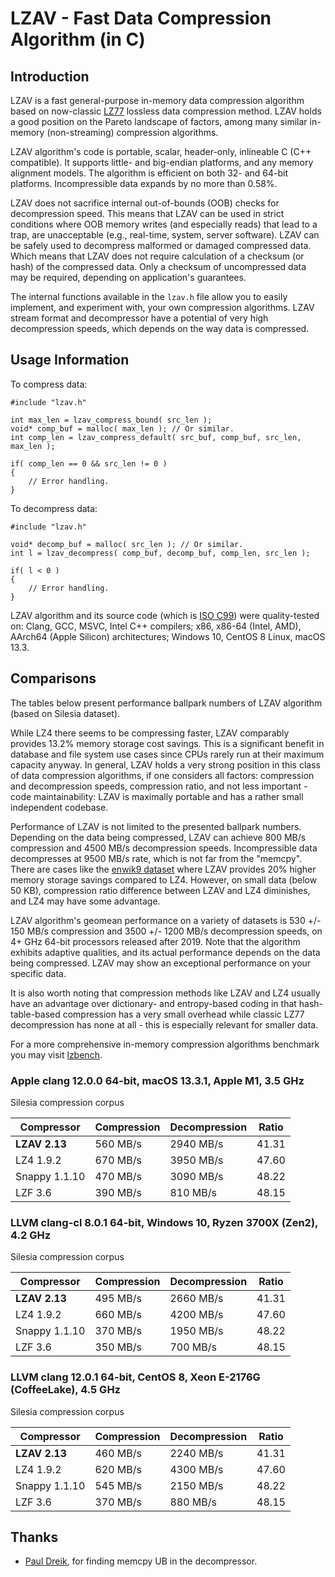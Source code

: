 # LZAV - Fast Data Compression Algorithm (in C) #

## Introduction ##

LZAV is a fast general-purpose in-memory data compression algorithm based on
now-classic [LZ77](https://wikipedia.org/wiki/LZ77_and_LZ78) lossless data
compression method. LZAV holds a good position on the Pareto landscape of
factors, among many similar in-memory (non-streaming) compression algorithms.

LZAV algorithm's code is portable, scalar, header-only, inlineable C
(C++ compatible). It supports little- and big-endian platforms, and any memory
alignment models. The algorithm is efficient on both 32- and 64-bit platforms.
Incompressible data expands by no more than 0.58%.

LZAV does not sacrifice internal out-of-bounds (OOB) checks for decompression
speed. This means that LZAV can be used in strict conditions where OOB memory
writes (and especially reads) that lead to a trap, are unacceptable (e.g.,
real-time, system, server software). LZAV can be safely used to decompress
malformed or damaged compressed data. Which means that LZAV does not require
calculation of a checksum (or hash) of the compressed data. Only a checksum
of uncompressed data may be required, depending on application's guarantees.

The internal functions available in the `lzav.h` file allow you to easily
implement, and experiment with, your own compression algorithms. LZAV stream
format and decompressor have a potential of very high decompression speeds,
which depends on the way data is compressed.

## Usage Information ##

To compress data:

    #include "lzav.h"

    int max_len = lzav_compress_bound( src_len );
    void* comp_buf = malloc( max_len ); // Or similar.
    int comp_len = lzav_compress_default( src_buf, comp_buf, src_len, max_len );

    if( comp_len == 0 && src_len != 0 )
    {
        // Error handling.
    }

To decompress data:

    #include "lzav.h"

    void* decomp_buf = malloc( src_len ); // Or similar.
    int l = lzav_decompress( comp_buf, decomp_buf, comp_len, src_len );

    if( l < 0 )
    {
        // Error handling.
    }

LZAV algorithm and its source code (which is
[ISO C99](https://en.wikipedia.org/wiki/C99)) were quality-tested on:
Clang, GCC, MSVC, Intel C++ compilers; x86, x86-64 (Intel, AMD), AArch64
(Apple Silicon) architectures; Windows 10, CentOS 8 Linux, macOS 13.3.

## Comparisons ##

The tables below present performance ballpark numbers of LZAV algorithm
(based on Silesia dataset).

While LZ4 there seems to be compressing faster, LZAV comparably provides 13.2%
memory storage cost savings. This is a significant benefit in database and
file system use cases since CPUs rarely run at their maximum capacity anyway.
In general, LZAV holds a very strong position in this class of data
compression algorithms, if one considers all factors: compression and
decompression speeds, compression ratio, and not less important - code
maintainability: LZAV is maximally portable and has a rather small independent
codebase.

Performance of LZAV is not limited to the presented ballpark numbers.
Depending on the data being compressed, LZAV can achieve 800 MB/s compression
and 4500 MB/s decompression speeds. Incompressible data decompresses at 9500
MB/s rate, which is not far from the "memcpy". There are cases like the
[enwik9 dataset](https://mattmahoney.net/dc/textdata.html) where LZAV
provides 20% higher memory storage savings compared to LZ4. However, on small
data (below 50 KB), compression ratio difference between LZAV and LZ4
diminishes, and LZ4 may have some advantage.

LZAV algorithm's geomean performance on a variety of datasets is 530 +/- 150
MB/s compression and 3500 +/- 1200 MB/s decompression speeds, on 4+ GHz 64-bit
processors released after 2019. Note that the algorithm exhibits adaptive
qualities, and its actual performance depends on the data being compressed.
LZAV may show an exceptional performance on your specific data.

It is also worth noting that compression methods like LZAV and LZ4 usually
have an advantage over dictionary- and entropy-based coding in that
hash-table-based compression has a very small overhead while classic LZ77
decompression has none at all - this is especially relevant for smaller data.

For a more comprehensive in-memory compression algorithms benchmark you may
visit [lzbench](https://github.com/inikep/lzbench).

### Apple clang 12.0.0 64-bit, macOS 13.3.1, Apple M1, 3.5 GHz ###

Silesia compression corpus

|Compressor      |Compression    |Decompression  |Ratio          |
|----            |----           |----           |----           |
|**LZAV 2.13**   |560 MB/s       |2940 MB/s      |41.31          |
|LZ4 1.9.2       |670 MB/s       |3950 MB/s      |47.60          |
|Snappy 1.1.10   |470 MB/s       |3090 MB/s      |48.22          |
|LZF 3.6         |390 MB/s       |810 MB/s       |48.15          |

### LLVM clang-cl 8.0.1 64-bit, Windows 10, Ryzen 3700X (Zen2), 4.2 GHz ###

Silesia compression corpus

|Compressor      |Compression    |Decompression  |Ratio          |
|----            |----           |----           |----           |
|**LZAV 2.13**   |495 MB/s       |2660 MB/s      |41.31          |
|LZ4 1.9.2       |660 MB/s       |4200 MB/s      |47.60          |
|Snappy 1.1.10   |370 MB/s       |1950 MB/s      |48.22          |
|LZF 3.6         |350 MB/s       |700 MB/s       |48.15          |

### LLVM clang 12.0.1 64-bit, CentOS 8, Xeon E-2176G (CoffeeLake), 4.5 GHz ###

Silesia compression corpus

|Compressor      |Compression    |Decompression  |Ratio          |
|----            |----           |----           |----           |
|**LZAV 2.13**   |460 MB/s       |2240 MB/s      |41.31          |
|LZ4 1.9.2       |620 MB/s       |4300 MB/s      |47.60          |
|Snappy 1.1.10   |545 MB/s       |2150 MB/s      |48.22          |
|LZF 3.6         |370 MB/s       |880 MB/s       |48.15          |

## Thanks ##

* [Paul Dreik](https://github.com/pauldreik), for finding memcpy UB in the
decompressor.
